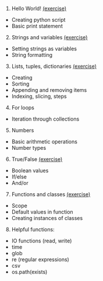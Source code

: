 1. Hello World! [(exercise)](exercises/1.md)
  * Creating python script
  * Basic print statement

2. Strings and variables [(exercise)](exercises/2.md)
  * Setting strings as variables
  * String formatting

3. Lists, tuples, dictionaries [(exercise)](exercises/3.md)
  * Creating
  * Sorting
  * Appending and removing items
  * Indexing, slicing, steps

4. For loops
  * Iteration through collections

5. Numbers
  * Basic arithmetic operations
  * Number types

6. True/False [(exercise)](exercises/6.md)
  * Boolean values
  * If/else
  * And/or

7. Functions and classes [(exercise)](exercises/7.md)
  * Scope
  * Default values in function
  * Creating instances of classes

8. Helpful functions:
  * IO functions (read, write)
  * time
  * glob
  * re (regular expressions)
  * csv
  * os.path(exists)
